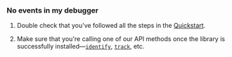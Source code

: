 ### No events in my debugger

1. Double check that you've followed all the steps in the [Quickstart](#getting-started).

2. Make sure that you're calling one of our API methods once the library is successfully installed—[`identify`](#identify), [`track`](#track), etc.

